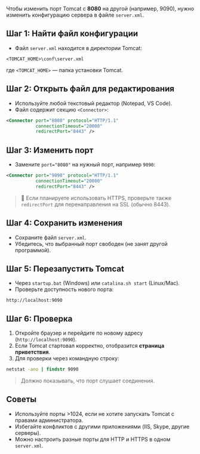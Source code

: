 Чтобы изменить порт Tomcat с **8080** на другой (например, 9090), нужно изменить конфигурацию сервера в файле `server.xml`. 
## **Шаг 1: Найти файл конфигурации**
- Файл `server.xml` находится в директории Tomcat:
```
<TOMCAT_HOME>\conf\server.xml
```
где `<TOMCAT_HOME>` — папка установки Tomcat.
## **Шаг 2: Открыть файл для редактирования**
- Используйте любой текстовый редактор (Notepad, VS Code).
- Файл содержит секцию `<Connector>`:
```xml
<Connector port="8080" protocol="HTTP/1.1"
           connectionTimeout="20000"
           redirectPort="8443" />
```
## **Шаг 3: Изменить порт**
- Замените `port="8080"` на нужный порт, например `9090`:
```xml
<Connector port="9090" protocol="HTTP/1.1"
           connectionTimeout="20000"
           redirectPort="8443" />
```
> 🔹 Если планируете использовать HTTPS, проверьте также `redirectPort` для перенаправления на SSL (обычно 8443).
## **Шаг 4: Сохранить изменения**
- Сохраните файл `server.xml`.
- Убедитесь, что выбранный порт свободен (не занят другой программой).
## **Шаг 5: Перезапустить Tomcat**
- Через `startup.bat` (Windows) или `catalina.sh start` (Linux/Mac).
- Проверьте доступность нового порта:
```
http://localhost:9090
```
## **Шаг 6: Проверка**
1. Откройте браузер и перейдите по новому адресу (`http://localhost:9090`).
2. Если Tomcat стартовал корректно, отобразится **страница приветствия**.
3. Для проверки через командную строку:
```cmd
netstat -ano | findstr 9090
```
> Должно показывать, что порт слушает соединения.
## **Советы**
- Используйте порты >1024, если не хотите запускать Tomcat с правами администратора.
- Избегайте конфликтов с другими приложениями (IIS, Skype, другие серверы).
- Можно настроить разные порты для HTTP и HTTPS в одном `server.xml`.
